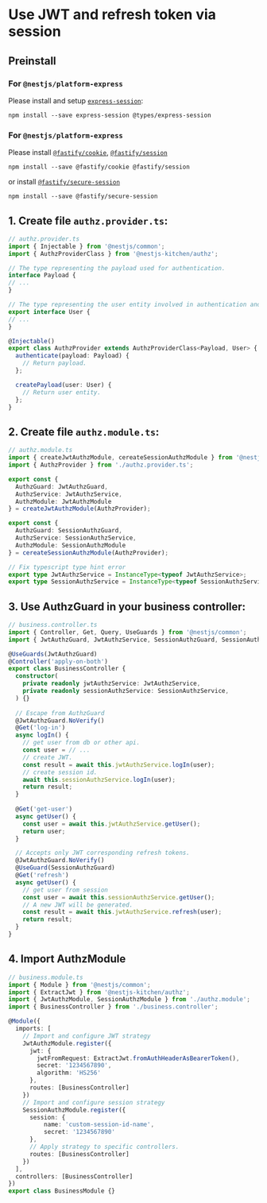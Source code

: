 # Use JWT and refresh token via session

## Preinstall

### For `@nestjs/platform-express`

Please install and setup [`express-session`](https://www.npmjs.com/package/express-session):

```
npm install --save express-session @types/express-session
```

### For `@nestjs/platform-express`

Please install [`@fastify/cookie`](https://www.npmjs.com/package/@fastify/cookie), [`@fastify/session`](https://www.npmjs.com/package/@fastify/session)

```
npm install --save @fastify/cookie @fastify/session
```

or install [`@fastify/secure-session`](https://www.npmjs.com/package/@fastify/secure-session)

```
npm install --save @fastify/secure-session
```

## 1. Create file `authz.provider.ts`:

```typescript
// authz.provider.ts
import { Injectable } from '@nestjs/common';
import { AuthzProviderClass } from '@nestjs-kitchen/authz';

// The type representing the payload used for authentication.
interface Payload {
// ...
}

// The type representing the user entity involved in authentication and authorization.
export interface User {
// ...
}

@Injectable()
export class AuthzProvider extends AuthzProviderClass<Payload, User> {
  authenticate(payload: Payload) {
    // Return payload.
  };

  createPayload(user: User) {
    // Return user entity.
  };
}
```

## 2. Create file `authz.module.ts`:

```typescript
// authz.module.ts
import { createJwtAuthzModule, cereateSessionAuthzModule } from '@nestjs-kitchen/authz';
import { AuthzProvider } from './authz.provider.ts';

export const {
  AuthzGuard: JwtAuthzGuard,
  AuthzService: JwtAuthzService,
  AuthzModule: JwtAuthzModule
} = createJwtAuthzModule(AuthzProvider);

export const {
  AuthzGuard: SessionAuthzGuard,
  AuthzService: SessionAuthzService,
  AuthzModule: SessionAuthzModule
} = cereateSessionAuthzModule(AuthzProvider);

// Fix typescript type hint error
export type JwtAuthzService = InstanceType<typeof JwtAuthzService>;
export type SessionAuthzService = InstanceType<typeof SessionAuthzService>;
```

## 3. Use AuthzGuard in your business controller:

```typescript
// business.controller.ts
import { Controller, Get, Query, UseGuards } from '@nestjs/common';
import { JwtAuthzGuard, JwtAuthzService, SessionAuthzGuard, SessionAuthzService } from './authz.module';

@UseGuards(JwtAuthzGuard)
@Controller('apply-on-both')
export class BusinessController {
  constructor(
    private readonly jwtAuthzService: JwtAuthzService,
    private readonly sessionAuthzService: SessionAuthzService,
  ) {}
  
  // Escape from AuthzGuard
  @JwtAuthzGuard.NoVerify()
  @Get('log-in')
  async logIn() {
    // get user from db or other api.
    const user = // ...
    // create JWT.
    const result = await this.jwtAuthzService.logIn(user);
    // create session id.
    await this.sessionAuthzService.logIn(user);
    return result;
  }
  
  @Get('get-user')
  async getUser() {
    const user = await this.jwtAuthzService.getUser();
    return user;
  }

  // Accepts only JWT corresponding refresh tokens.
  @JwtAuthzGuard.NoVerify()
  @UseGuard(SessionAuthzGuard)
  @Get('refresh')
  async getUser() {
    // get user from session
    const user = await this.sessionAuthzService.getUser();
    // A new JWT will be generated.
    const result = await this.jwtAuthzService.refresh(user);
    return result;
  }
}
```

## 4. Import AuthzModule

```typescript
// business.module.ts
import { Module } from '@nestjs/common';
import { ExtractJwt } from '@nestjs-kitchen/authz';
import { JwtAuthzModule, SessionAuthzModule } from './authz.module';
import { BusinessController } from './business.controller';

@Module({
  imports: [
    // Import and configure JWT strategy
    JwtAuthzModule.register({
      jwt: {
        jwtFromRequest: ExtractJwt.fromAuthHeaderAsBearerToken(),
        secret: '1234567890',
        algorithm: 'HS256'
      },
      routes: [BusinessController]
    })
    // Import and configure session strategy
    SessionAuthzModule.register({
      session: {
          name: 'custom-session-id-name',
          secret: '1234567890'
      },
      // Apply strategy to specific controllers.
      routes: [BusinessController]
    })
  ],
  controllers: [BusinessController]
})
export class BusinessModule {}
```
